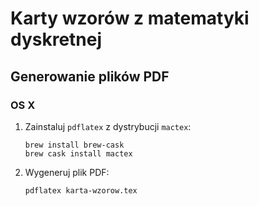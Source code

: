 # Karty wzorów z matematyki dyskretnej

## Generowanie plików PDF

### OS X

1. Zainstaluj `pdflatex` z dystrybucji `mactex`:

    ```
    brew install brew-cask
    brew cask install mactex
    ```

2. Wygeneruj plik PDF:

   ```
   pdflatex karta-wzorow.tex
   ```

